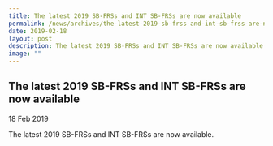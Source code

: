 ```yaml
---
title: The latest 2019 SB-FRSs and INT SB-FRSs are now available
permalink: /news/archives/the-latest-2019-sb-frss-and-int-sb-frss-are-now-available/
date: 2019-02-18
layout: post
description: The latest 2019 SB-FRSs and INT SB-FRSs are now available
image: ""
---
```

The latest 2019 SB-FRSs and INT SB-FRSs are now available
---------------------------------------------------------

18 Feb 2019

The latest 2019 SB-FRSs and INT SB-FRSs are now available.